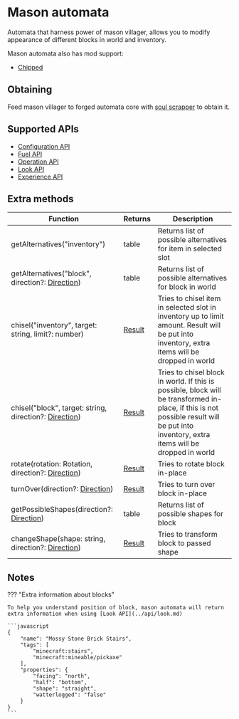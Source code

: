 # Mason automata

Automata that harness power of mason villager, allows you to modify appearance of different blocks in world and inventory.

Mason automata also has mod support:

- [Chipped](https://www.curseforge.com/minecraft/mc-mods/chipped)

## Obtaining

Feed mason villager to forged automata core with [soul scrapper](../miscellaneous/soul_scrapper.md) to obtain it.

## Supported APIs

- [Configuration API](../api/configuration.md)
- [Fuel API](../api/fuel.md)
- [Operation API](../api/operation.md)
- [Look API](../api/look.md)
- [Experience API](../api/experience.md)

## Extra methods

| Function                                              | Returns | Description                                                                                                                                                                              |
|-------------------------------------------------------|---------|------------------------------------------------------------------------------------------------------------------------------------------------------------------------------------------|
| getAlternatives("inventory")                          | table   | Returns list of possible alternatives for item in selected slot                                                                                                                          |
| getAlternatives("block", direction?: [Direction](../api/introduction.md#direction))        | table   | Returns list of possible alternatives for block in world                                                                                                                                 |
| chisel("inventory", target: string, limit?: number)    | [Result](../api/introduction.md#result) | Tries to chisel item in selected slot in inventory up to limit amount. Result will be put into inventory, extra items will be dropped in world                                           |
| chisel("block", target: string, direction?: [Direction](../api/introduction.md#direction)) | [Result](../api/introduction.md#result)  | Tries to chisel block in world. If this is possible, block will be transformed in-place, if this is not possible result will be put into inventory, extra items will be dropped in world |
| rotate(rotation: Rotation, direction?: [Direction](../api/introduction.md#direction))      | [Result](../api/introduction.md#result)  | Tries to rotate block in-place                                                                                                                                                           |
| turnOver(direction?: [Direction](../api/introduction.md#direction))                        | [Result](../api/introduction.md#result)  | Tries to turn over block in-place                                                                                                                                                        |
| getPossibleShapes(direction?: [Direction](../api/introduction.md#direction))               | table   | Returns list of possible shapes for block                                                                                                                                                |
| changeShape(shape: string, direction?: [Direction](../api/introduction.md#direction))      | [Result](../api/introduction.md#result)  | Tries to transform block to passed shape

## Notes

??? "Extra information about blocks"

    To help you understand position of block, mason automata will return extra information when using [Look API](../api/look.md)

    ```javascript
    {
        "name": "Mossy Stone Brick Stairs",
        "tags": [
            "minecraft:stairs",
            "minecraft:mineable/pickaxe"
        ],
        "properties": {
            "facing": "north",
            "half": "bottom",
            "shape": "straight",
            "watterlogged": "false"
        }
    }
    ```
